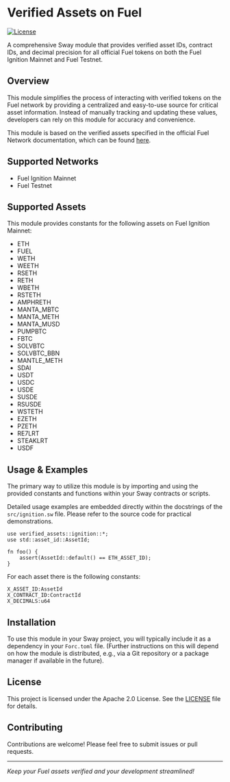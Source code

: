 # Verified Assets on Fuel

[![License](https://img.shields.io/badge/license-Apache_2.0-blue.svg)](LICENSE)

A comprehensive Sway module that provides verified asset IDs, contract IDs, and decimal precision for all official Fuel tokens on both the Fuel Ignition Mainnet and Fuel Testnet.

## Overview

This module simplifies the process of interacting with verified tokens on the Fuel network by providing a centralized and easy-to-use source for critical asset information. Instead of manually tracking and updating these values, developers can rely on this module for accuracy and convenience.

This module is based on the verified assets specified in the official Fuel Network documentation, which can be found [here](https://docs.fuel.network/docs/verified-addresses/assets/#verified-assets).

## Supported Networks

-   Fuel Ignition Mainnet
-   Fuel Testnet

## Supported Assets

This module provides constants for the following assets on Fuel Ignition Mainnet:

- ETH
- FUEL
- WETH
- WEETH
- RSETH
- RETH
- WBETH
- RSTETH
- AMPHRETH
- MANTA_MBTC
- MANTA_METH
- MANTA_MUSD
- PUMPBTC
- FBTC
- SOLVBTC
- SOLVBTC_BBN
- MANTLE_METH
- SDAI
- USDT
- USDC
- USDE
- SUSDE
- RSUSDE
- WSTETH
- EZETH
- PZETH
- RE7LRT
- STEAKLRT
- USDF

## Usage & Examples

The primary way to utilize this module is by importing and using the provided constants and functions within your Sway contracts or scripts.

Detailed usage examples are embedded directly within the docstrings of the `src/ignition.sw` file. Please refer to the source code for practical demonstrations.

```sway
use verified_assets::ignition::*;
use std::asset_id::AssetId;

fn foo() {
    assert(AssetId::default() == ETH_ASSET_ID);
}
```

For each asset there is the following constants:
```sway
X_ASSET_ID:AssetId
X_CONTRACT_ID:ContractId
X_DECIMALS:u64
```

## Installation

To use this module in your Sway project, you will typically include it as a dependency in your `Forc.toml` file. (Further instructions on this will depend on how the module is distributed, e.g., via a Git repository or a package manager if available in the future).

## License

This project is licensed under the Apache 2.0 License. See the [LICENSE](LICENSE) file for details.

## Contributing

Contributions are welcome! Please feel free to submit issues or pull requests.

---

*Keep your Fuel assets verified and your development streamlined!*
